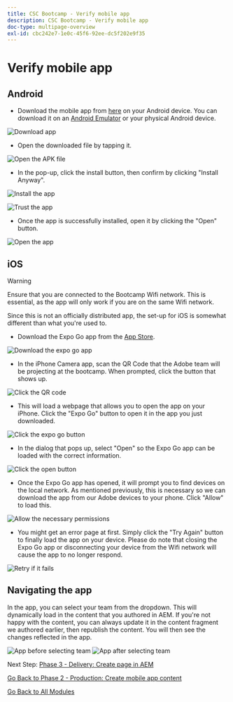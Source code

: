 ```yaml
---
title: CSC Bootcamp - Verify mobile app
description: CSC Bootcamp - Verify mobile app
doc-type: multipage-overview
exl-id: cbc242e7-1e0c-45f6-92ee-dc5f202e9f35
---
```

# Verify mobile app

## Android

- Download the mobile app from [here](https://tinyurl.com/CSCBootcampApp) on your Android device. You can download it on an [Android Emulator](https://developer.android.com/studio/run/emulator) or your physical Android device.

![Download app](./images/delivery-app-android-download.png)

- Open the downloaded file by tapping it.

![Open the APK file](./images/delivery-app-android-install.png)

- In the pop-up, click the install button, then confirm by clicking "Install Anyway".

![Install the app](./images/delivery-app-android-install-prompt.png) 

![Trust the app](./images/delivery-app-android-install-anyway.png)

- Once the app is successfully installed, open it by clicking the "Open" button.

![Open the app](./images/delivery-app-android-open.png)


## iOS

>[!WARNING]
>
> Ensure that you are connected to the Bootcamp Wifi network. This is essential, as the app will only work if you are on the same Wifi network.

Since this is not an officially distributed app, the set-up for iOS is somewhat different than what you're used to.

- Download the Expo Go app from the [App Store](https://itunes.apple.com/app/apple-store/id982107779).

![Download the expo go app](./images/delivery-app-ios-download.png)

- In the iPhone Camera app, scan the QR Code that the Adobe team will be projecting at the bootcamp. When prompted, click the button that shows up.

![Click the QR code](./images/delivery-app-ios-scan.png)

- This will load a webpage that allows you to open the app on your iPhone. Click the "Expo Go" button to open it in the app you just downloaded.

![Click the expo go button](./images/delivery-app-ios-open-expo.png)

- In the dialog that pops up, select "Open" so the Expo Go app can be loaded with the correct information.

![Click the open button](./images/delivery-app-ios-open.png)

- Once the Expo Go app has opened, it will prompt you to find devices on the local network. As mentioned previously, this is necessary so we can download the app from our Adobe devices to your phone. Click "Allow" to load this.

![Allow the necessary permissions](./images/delivery-app-ios-allow.png)

- You might get an error page at first. Simply click the "Try Again" button to finally load the app on your device. Please do note that closing the Expo Go app or disconnecting your device from the Wifi network will cause the app to no longer respond.

![Retry if it fails](./images/delivery-app-ios-retry.png)

## Navigating the app

In the app, you can select your team from the dropdown. This will dynamically load in the content that you authored in AEM. If you're not happy with the content, you can always update it in the content fragment we authored earlier, then republish the content. You will then see the changes reflected in the app.

![App before selecting team](./images/delivery-app-initial.png) 
![App after selecting team](./images/delivery-app-loaded.png)

Next Step: [Phase 3 - Delivery: Create page in AEM](./page-in-aem.md)

[Go Back to Phase 2 - Production: Create mobile app content](../production/app.md)

[Go Back to All Modules](../../overview.md)
